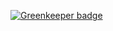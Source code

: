 
[![Greenkeeper badge](https://badges.greenkeeper.io/AvraamMavridis/ftp-electron.svg)](https://greenkeeper.io/)
